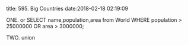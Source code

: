 title: 595. Big Countries
date:2018-02-18 02:19:09

ONE. or
SELECT name,population,area from World
WHERE population > 25000000 OR area > 3000000;

TWO. union